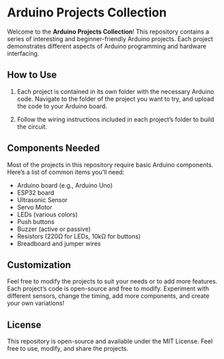 # Arduino Projects Collection

Welcome to the **Arduino Projects Collection**! This repository contains a series of interesting and beginner-friendly Arduino projects. Each project demonstrates different aspects of Arduino programming and hardware interfacing.

## How to Use

1. Each project is contained in its own folder with the necessary Arduino code. Navigate to the folder of the project you want to try, and upload the code to your Arduino board.

2. Follow the wiring instructions included in each project’s folder to build the circuit.

## Components Needed

Most of the projects in this repository require basic Arduino components. Here’s a list of common items you’ll need:

- Arduino board (e.g., Arduino Uno)
- ESP32 board
- Ultrasonic Sensor
- Servo Motor
- LEDs (various colors)
- Push buttons
- Buzzer (active or passive)
- Resistors (220Ω for LEDs, 10kΩ for buttons)
- Breadboard and jumper wires

## Customization

Feel free to modify the projects to suit your needs or to add more features. Each project’s code is open-source and free to modify. Experiment with different sensors, change the timing, add more components, and create your own variations!

## License

This repository is open-source and available under the MIT License. Feel free to use, modify, and share the projects.
